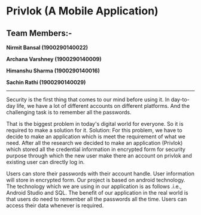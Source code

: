 # Privlok (A Mobile Application)
## Team Members:- 
**Nirmit Bansal (1900290140022)**

**Archana Varshney (1900290140009)**

**Himanshu Sharma (1900290140016)**

**Sachin Rathi (1900290140029)**

*******************************************************************************************
Security is the first thing that comes to our mind before using it. In day-to-day life, 
we have a lot of different accounts on different platforms. And the challenging task is to 
remember all the passwords. 

That is the biggest problem in today's digital world for 
everyone. So it is required to make a solution for it. Solution: For this problem, we have to 
decide to make an application which is meet the requirement of what we need. After all the 
research we decided to make an application (Privlok) which stored all the credential 
information in encrypted form for security purpose through which the new user make there 
an account on privlok and existing user can directly log in. 


Users can store their passwords with their account handle. User information will store in encrypted form. Our project is 
based on android technology. The technology which we are using in our application is as 
follows .i.e., Android Studio and SQL. The benefit of our application in the real world is that 
users do need to remember all the passwords all the time. Users can access their data 
whenever is required.
